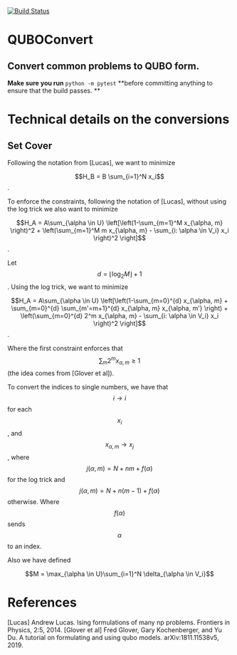 [![Build Status](https://travis-ci.org/jiosue/QUBOConvert.svg?branch=master)](https://travis-ci.org/jiosue/QUBOConvert)

# QUBOConvert

## Convert common problems to QUBO form.

**Make sure you run** `python -m pytest` **before committing anything to ensure that the build passes. **





# Technical details on the conversions

## Set Cover


Following the notation from [Lucas], we want to minimize

$$H_B = B \sum_{i=1}^N x_i$$.

To enforce the constraints, following the notation of [Lucas], without using the log trick we also want to minimize

$$H_A = A\sum_{\alpha \in U} \left[\left(1-\sum_{m=1}^M x_{\alpha, m}  \right)^2 + \left(\sum_{m=1}^M m x_{\alpha, m} - \sum_{i: \alpha \in V_i} x_i \right)^2 \right]$$.

Let $$d = \lfloor \log_2 M \rfloor + 1$$. Using the log trick, we want to minimize

$$H_A = A\sum_{\alpha \in U} \left[\left(1-\sum_{m=0}^{d} x_{\alpha, m} + \sum_{m=0}^{d} \sum_{m'=m+1}^{d} x_{\alpha, m} x_{\alpha, m'} \right) + \left(\sum_{m=0}^{d} 2^m x_{\alpha, m} - \sum_{i: \alpha \in V_i} x_i \right)^2 \right]$$.

Where the first constraint enforces that $$\sum_m 2^m x_{\alpha, m} \geq 1$$ (the idea comes from [Glover et al]).


To convert the indices to single numbers, we have that $$i\to i$$ for each $$x_i$$, and $$x_{\alpha, m} \to x_j$$, where $$j(\alpha, m) = N + nm + f(\alpha)$$ for the log trick and $$j(\alpha, m) = N + n(m-1) + f(\alpha)$$ otherwise. Where $$f(\alpha)$$ sends $$\alpha$$ to an index.

Also we have defined

$$M = \max_{\alpha \in U}\sum_{i=1}^N \delta_{\alpha \in V_i}$$



# References

[Lucas] Andrew Lucas. Ising formulations of many np problems. Frontiers in Physics, 2:5, 2014.
[Glover et al]  Fred Glover, Gary Kochenberger, and Yu Du. A tutorial on formulating and using qubo models. arXiv:1811.11538v5, 2019.